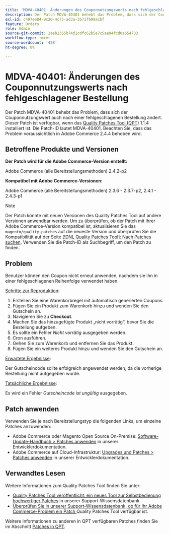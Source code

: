 ```yaml
---
title: 'MDVA-40401: Änderungen des Couponnutzungswerts nach fehlgeschlagener Bestellung'
description: Der Patch MDVA-40401 behebt das Problem, dass sich der Couponnutzungswert auch nach einer fehlgeschlagenen Bestellung ändert. Dieser Patch ist verfügbar, wenn das [Quality Patches Tool (QPT)](https://experienceleague.adobe.com/en/docs/commerce-operations/upgrade-guide/patches/overview) 1.1.4 installiert ist. Die Patch-ID lautet MDVA-40401. Beachten Sie, dass das Problem voraussichtlich in Adobe Commerce 2.4.4 behoben wird.
exl-id: c497ee84-9c20-4c75-ad3a-3b71f699acbf
feature: Orders
role: Admin
source-git-commit: 2aeb2355b74d1cdfc62b5e7c5aa04fcd0a654733
workflow-type: tm+mt
source-wordcount: '428'
ht-degree: 0%

---
```


# MDVA-40401: Änderungen des Couponnutzungswerts nach fehlgeschlagener Bestellung

Der Patch MDVA-40401 behebt das Problem, dass sich der Couponnutzungswert auch nach einer fehlgeschlagenen Bestellung ändert. Dieser Patch ist verfügbar, wenn das [Quality Patches Tool (QPT)](https://experienceleague.adobe.com/en/docs/commerce-operations/upgrade-guide/patches/overview) 1.1.4 installiert ist. Die Patch-ID lautet MDVA-40401. Beachten Sie, dass das Problem voraussichtlich in Adobe Commerce 2.4.4 behoben wird.

## Betroffene Produkte und Versionen

**Der Patch wird für die Adobe Commerce-Version erstellt:**

Adobe Commerce (alle Bereitstellungsmethoden) 2.4.2-p2

**Kompatibel mit Adobe Commerce-Versionen:**

Adobe Commerce (alle Bereitstellungsmethoden) 2.3.6 - 2.3.7-p2, 2.4.1 - 2.4.3-p1

>[!NOTE]
>
>Der Patch könnte mit neuen Versionen des Quality Patches Tool auf andere Versionen anwendbar werden. Um zu überprüfen, ob der Patch mit Ihrer Adobe Commerce-Version kompatibel ist, aktualisieren Sie das `magento/quality-patches` auf die neueste Version und überprüfen Sie die Kompatibilität auf der Seite [[!DNL Quality Patches Tool]: Nach Patches suchen](https://experienceleague.adobe.com/tools/commerce-quality-patches/index.html). Verwenden Sie die Patch-ID als Suchbegriff, um den Patch zu finden.

## Problem

Benutzer können den Coupon nicht erneut anwenden, nachdem sie ihn in einer fehlgeschlagenen Reihenfolge verwendet haben.

<u>Schritte zur Reproduktion</u>:

1. Erstellen Sie eine Warenkorbregel mit automatisch generierten Coupons.
1. Fügen Sie ein Produkt zum Warenkorb hinzu und wenden Sie den Gutschein an.
1. Navigieren Sie zu **Checkout**.
1. Machen Sie das hinzugefügte Produkt „nicht vorrätig“, bevor Sie die Bestellung aufgeben.
1. Es sollte ein Fehler *Nicht vorrätig* ausgegeben werden.
1. Cron ausführen.
1. Gehen Sie zum Warenkorb und entfernen Sie das Produkt.
1. Fügen Sie ein weiteres Produkt hinzu und wenden Sie den Gutschein an.

<u>Erwartete Ergebnisse</u>:

Der Gutscheincode sollte erfolgreich angewendet werden, da die vorherige Bestellung nicht aufgegeben wurde.

<u>Tatsächliche Ergebnisse</u>:

Es wird ein Fehler *Gutscheincode ist ungültig* ausgegeben.

## Patch anwenden

Verwenden Sie je nach Bereitstellungstyp die folgenden Links, um einzelne Patches anzuwenden:

* Adobe Commerce oder Magento Open Source On-Premise: [Software-Update-Handbuch > Patches anwenden](https://experienceleague.adobe.com/en/docs/commerce-operations/tools/quality-patches-tool/usage) in unserer Entwicklerdokumentation.
* Adobe Commerce auf Cloud-Infrastruktur: [Upgrades und Patches > Patches anwenden](https://experienceleague.adobe.com/en/docs/commerce-cloud-service/user-guide/develop/upgrade/apply-patches) in unserer Entwicklerdokumentation.

## Verwandtes Lesen

Weitere Informationen zum Quality Patches Tool finden Sie unter:

* [Quality Patches Tool veröffentlicht: ein neues Tool zur Selbstbedienung hochwertiger Patches](/help/announcements/adobe-commerce-announcements/magento-quality-patches-released-new-tool-to-self-serve-quality-patches.md) in unserer Support-Wissensdatenbank.
* [Überprüfen Sie in unserer Support-Wissensdatenbank, ob für Ihr Adobe Commerce-Problem ein Patch ](/help/support-tools/patches-available-in-qpt-tool/check-patch-for-magento-issue-with-magento-quality-patches.md) Quality Patches Tool verfügbar ist.

Weitere Informationen zu anderen in QPT verfügbaren Patches finden Sie im Abschnitt [Patches in QPT](https://support.magento.com/hc/en-us/sections/360010506631-Patches-available-in-QPT-tool-).
